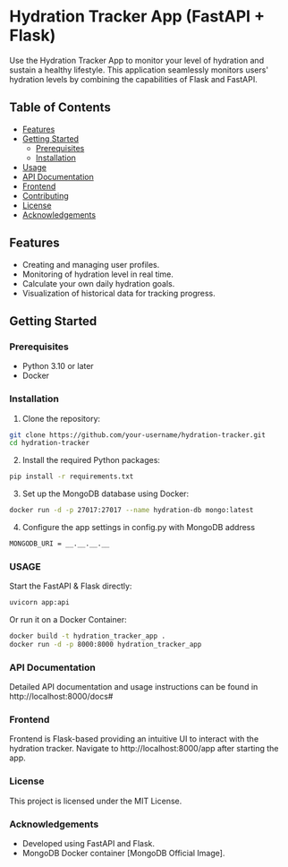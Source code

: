 # Hydration Tracker App (FastAPI + Flask)

Use the Hydration Tracker App to monitor your level of hydration and sustain a healthy lifestyle.  This application seamlessly monitors users' hydration levels by combining the capabilities of Flask and FastAPI.

## Table of Contents

- [Features](#features)
- [Getting Started](#getting-started)
  - [Prerequisites](#prerequisites)
  - [Installation](#installation)
- [Usage](#usage)
- [API Documentation](#api-documentation)
- [Frontend](#frontend)
- [Contributing](#contributing)
- [License](#license)
- [Acknowledgements](#acknowledgements)

## Features

- Creating and managing user profiles.
- Monitoring of hydration level in real time.
- Calculate your own daily hydration goals.
- Visualization of historical data for tracking progress.

## Getting Started

### Prerequisites

- Python 3.10 or later
- Docker 

### Installation

1. Clone the repository:

```bash
git clone https://github.com/your-username/hydration-tracker.git
cd hydration-tracker
```

2. Install the required Python packages:

```bash
pip install -r requirements.txt
```

3. Set up the MongoDB database using Docker:

```bash
docker run -d -p 27017:27017 --name hydration-db mongo:latest
```

4. Configure the app settings in config.py with MongoDB address

```bash
MONGODB_URI = __.__.__.__
```

### USAGE

Start the FastAPI & Flask directly:
```bash
uvicorn app:api
```

Or run it on a Docker Container:
```bash
docker build -t hydration_tracker_app .
docker run -d -p 8000:8000 hydration_tracker_app
```

### API Documentation
Detailed API documentation and usage instructions can be found in http://localhost:8000/docs#

### Frontend
Frontend is Flask-based providing an intuitive UI to interact with the hydration tracker. Navigate to http://localhost:8000/app after starting the app.

### License
This project is licensed under the MIT License.

### Acknowledgements

* Developed using FastAPI and Flask.
* MongoDB Docker container [MongoDB Official Image].